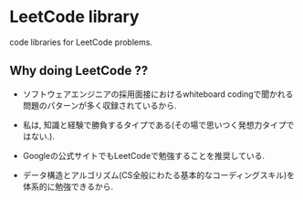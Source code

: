 # LeetCode library

code libraries for LeetCode problems.


## Why doing LeetCode ??

- ソフトウェアエンジニアの採用面接におけるwhiteboard codingで聞かれる問題のパターンが多く収録されているから.

- 私は, 知識と経験で勝負するタイプである(その場で思いつく発想力タイプではない.).

- Googleの公式サイトでもLeetCodeで勉強することを推奨している.

- データ構造とアルゴリズム(CS全般にわたる基本的なコーディングスキル)を体系的に勉強できるから.


